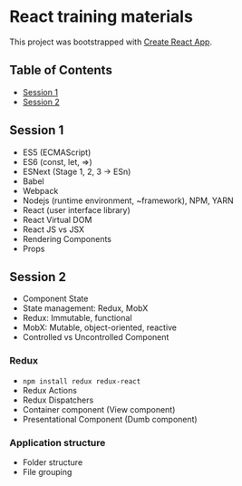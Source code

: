 # React training materials

This project was bootstrapped with [Create React App](https://github.com/facebookincubator/create-react-app).

## Table of Contents

* [Session 1](#session-1)
* [Session 2](#session-2)

## Session 1

* ES5 (ECMAScript)
* ES6 (const, let, =>)
* ESNext (Stage 1, 2, 3 -> ESn)
* Babel
* Webpack
* Nodejs (runtime environment, ~framework), NPM, YARN
* React (user interface library)
* React Virtual DOM
* React JS vs JSX
* Rendering Components
* Props

## Session 2

* Component State
* State management: Redux, MobX
* Redux: Immutable, functional
* MobX: Mutable, object-oriented, reactive
* Controlled vs Uncontrolled Component

### Redux

* `npm install redux redux-react`
* Redux Actions
* Redux Dispatchers
* Container component (View component)
* Presentational Component (Dumb component)

### Application structure

* Folder structure
* File grouping
